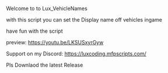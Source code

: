 Welcome to to Lux_VehicleNames

with this script you can set the Display name off vehicles ingame 

have fun with the script

preview: https://youtu.be/LKSUSxyrGyw

Support on my Discord: https://luxcoding.mfpscripts.com/

Pls Downlaod the latest Release
